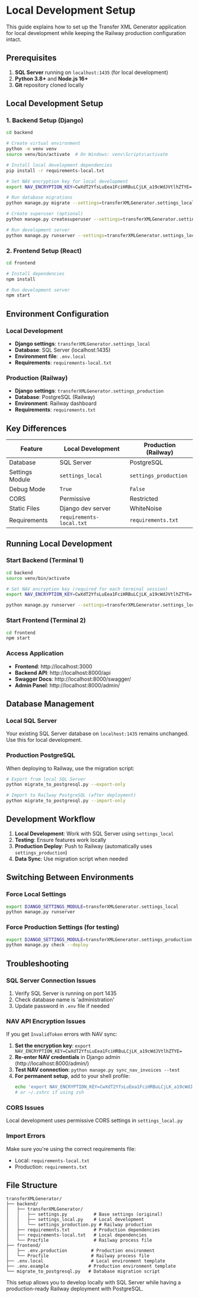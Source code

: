 # Local Development Setup

This guide explains how to set up the Transfer XML Generator application for local development while keeping the Railway production configuration intact.

## Prerequisites

1. **SQL Server** running on `localhost:1435` (for local development)
2. **Python 3.8+** and **Node.js 16+**
3. **Git** repository cloned locally

## Local Development Setup

### 1. Backend Setup (Django)

```bash
cd backend

# Create virtual environment
python -m venv venv
source venv/bin/activate  # On Windows: venv\Scripts\activate

# Install local development dependencies
pip install -r requirements-local.txt

# Set NAV encryption key for local development
export NAV_ENCRYPTION_KEY=CwXdT2YfsLuEea1FciHRBuLCjLK_a19cWdJVtlhZTYE=

# Run database migrations
python manage.py migrate --settings=transferXMLGenerator.settings_local

# Create superuser (optional)
python manage.py createsuperuser --settings=transferXMLGenerator.settings_local

# Run development server
python manage.py runserver --settings=transferXMLGenerator.settings_local
```

### 2. Frontend Setup (React)

```bash
cd frontend

# Install dependencies
npm install

# Run development server
npm start
```

## Environment Configuration

### Local Development
- **Django settings**: `transferXMLGenerator.settings_local`
- **Database**: SQL Server (localhost:1435)
- **Environment file**: `.env.local`
- **Requirements**: `requirements-local.txt`

### Production (Railway)
- **Django settings**: `transferXMLGenerator.settings_production`
- **Database**: PostgreSQL (Railway)
- **Environment**: Railway dashboard
- **Requirements**: `requirements.txt`

## Key Differences

| Feature | Local Development | Production (Railway) |
|---------|------------------|---------------------|
| Database | SQL Server | PostgreSQL |
| Settings Module | `settings_local` | `settings_production` |
| Debug Mode | `True` | `False` |
| CORS | Permissive | Restricted |
| Static Files | Django dev server | WhiteNoise |
| Requirements | `requirements-local.txt` | `requirements.txt` |

## Running Local Development

### Start Backend (Terminal 1)
```bash
cd backend
source venv/bin/activate

# Set NAV encryption key (required for each terminal session)
export NAV_ENCRYPTION_KEY=CwXdT2YfsLuEea1FciHRBuLCjLK_a19cWdJVtlhZTYE=

python manage.py runserver --settings=transferXMLGenerator.settings_local
```

### Start Frontend (Terminal 2)
```bash
cd frontend
npm start
```

### Access Application
- **Frontend**: http://localhost:3000
- **Backend API**: http://localhost:8000/api
- **Swagger Docs**: http://localhost:8000/swagger/
- **Admin Panel**: http://localhost:8000/admin/

## Database Management

### Local SQL Server
Your existing SQL Server database on `localhost:1435` remains unchanged. Use this for local development.

### Production PostgreSQL
When deploying to Railway, use the migration script:
```bash
# Export from local SQL Server
python migrate_to_postgresql.py --export-only

# Import to Railway PostgreSQL (after deployment)
python migrate_to_postgresql.py --import-only
```

## Development Workflow

1. **Local Development**: Work with SQL Server using `settings_local`
2. **Testing**: Ensure features work locally
3. **Production Deploy**: Push to Railway (automatically uses `settings_production`)
4. **Data Sync**: Use migration script when needed

## Switching Between Environments

### Force Local Settings
```bash
export DJANGO_SETTINGS_MODULE=transferXMLGenerator.settings_local
python manage.py runserver
```

### Force Production Settings (for testing)
```bash
export DJANGO_SETTINGS_MODULE=transferXMLGenerator.settings_production
python manage.py check --deploy
```

## Troubleshooting

### SQL Server Connection Issues
1. Verify SQL Server is running on port 1435
2. Check database name is 'administration'
3. Update password in `.env` file if needed

### NAV API Encryption Issues
If you get `InvalidToken` errors with NAV sync:
1. **Set the encryption key**: `export NAV_ENCRYPTION_KEY=CwXdT2YfsLuEea1FciHRBuLCjLK_a19cWdJVtlhZTYE=`
2. **Re-enter NAV credentials** in Django admin (http://localhost:8000/admin/)
3. **Test NAV connection**: `python manage.py sync_nav_invoices --test`
4. **For permanent setup**, add to your shell profile:
   ```bash
   echo 'export NAV_ENCRYPTION_KEY=CwXdT2YfsLuEea1FciHRBuLCjLK_a19cWdJVtlhZTYE=' >> ~/.bashrc
   # or ~/.zshrc if using zsh
   ```

### CORS Issues
Local development uses permissive CORS settings in `settings_local.py`

### Import Errors
Make sure you're using the correct requirements file:
- Local: `requirements-local.txt`
- Production: `requirements.txt`

## File Structure

```
transferXMLGenerator/
├── backend/
│   ├── transferXMLGenerator/
│   │   ├── settings.py          # Base settings (original)
│   │   ├── settings_local.py    # Local development
│   │   └── settings_production.py # Railway production
│   ├── requirements.txt         # Production dependencies
│   ├── requirements-local.txt   # Local dependencies
│   └── Procfile                 # Railway process file
├── frontend/
│   ├── .env.production         # Production environment
│   └── Procfile                # Railway process file
├── .env.local                  # Local environment template
├── .env.example               # Production environment template
└── migrate_to_postgresql.py   # Database migration script
```

This setup allows you to develop locally with SQL Server while having a production-ready Railway deployment with PostgreSQL.